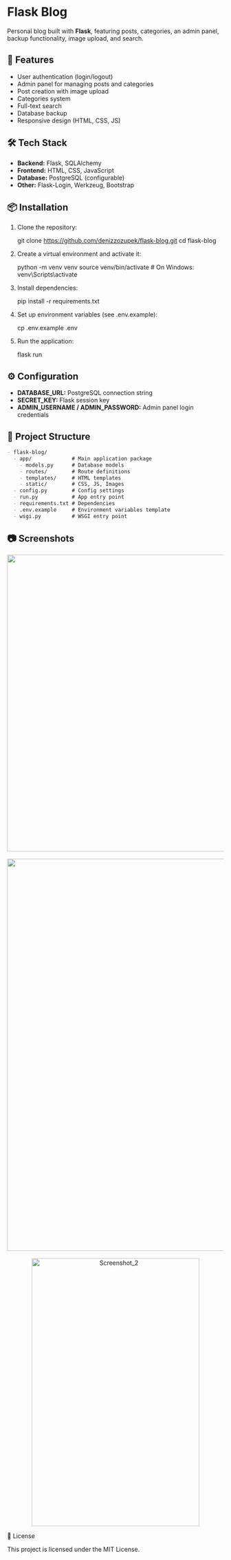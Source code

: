 
# Flask Blog

Personal blog built with **Flask**, featuring posts, categories, an admin panel, backup functionality, image upload, and search.

## 🚀 Features
- User authentication (login/logout)
- Admin panel for managing posts and categories
- Post creation with image upload
- Categories system
- Full-text search
- Database backup
- Responsive design (HTML, CSS, JS)

## 🛠️ Tech Stack
- **Backend:** Flask, SQLAlchemy
- **Frontend:** HTML, CSS, JavaScript
- **Database:** PostgreSQL (configurable)
- **Other:** Flask-Login, Werkzeug, Bootstrap

## 📦 Installation
1. Clone the repository:
   
   git clone https://github.com/denizzozupek/flask-blog.git
   cd flask-blog


2. Create a virtual environment and activate it:

   
   python -m venv venv
   source venv/bin/activate   # On Windows: venv\Scripts\activate
   

3. Install dependencies:

   
   pip install -r requirements.txt
  

4. Set up environment variables (see .env.example):

  
   cp .env.example .env
  

5. Run the application:

   
   flask run
   

## ⚙️ Configuration

* **DATABASE\_URL:** PostgreSQL connection string
* **SECRET\_KEY:** Flask session key
* **ADMIN\_USERNAME / ADMIN\_PASSWORD:** Admin panel login credentials

## 📂 Project Structure

```markdown
- flask-blog/
  - app/             # Main application package
    - models.py      # Database models
    - routes/        # Route definitions
    - templates/     # HTML templates
    - static/        # CSS, JS, Images
  - config.py        # Config settings
  - run.py           # App entry point
  - requirements.txt # Dependencies
  - .env.example     # Environment variables template
  - wsgi.py          # WSGI entry point
```


## 📷 Screenshots

<div style="text-align: center;">
  <img width="1892" height="690" alt="image" src="https://github.com/user-attachments/assets/f80e66ad-4921-45fb-9c62-cfce47bef100" />
  <br><br>
  <img width="1903" height="912" alt="Screenshot_1" src="https://github.com/user-attachments/assets/f469e13e-56ad-4790-a91b-230cd250ffaa" />
  <br><br>
  <img width="390" height="623" alt="Screenshot_2" src="https://github.com/user-attachments/assets/58f1b1c9-438e-4237-b06f-ef788a3c346a" />
</div>
  


</p>

📝 License

This project is licensed under the MIT License.




